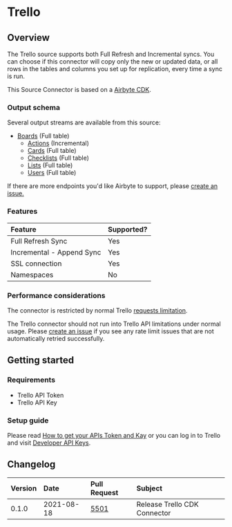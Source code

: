 # Trello

## Overview

The Trello source supports both Full Refresh and Incremental syncs. You can choose if this connector will copy only the new or updated data, or all rows in the tables and columns you set up for replication, every time a sync is run.

This Source Connector is based on a [Airbyte CDK](https://docs.airbyte.io/connector-development/cdk-python).

### Output schema

Several output streams are available from this source:

* [Boards](https://developers.intercom.com/intercom-api-reference/reference#list-attached-segments-1) \(Full table\)
    * [Actions](https://developer.atlassian.com/cloud/trello/rest/api-group-boards/#api-boards-boardid-actions-get) \(Incremental\)
    * [Cards](https://developer.atlassian.com/cloud/trello/rest/api-group-boards/#api-boards-id-cards-get) \(Full table\)
    * [Checklists](https://developer.atlassian.com/cloud/trello/rest/api-group-boards/#api-boards-id-checklists-get) \(Full table\)
    * [Lists](https://developer.atlassian.com/cloud/trello/rest/api-group-boards/#api-boards-id-lists-get) \(Full table\)
    * [Users](https://developer.atlassian.com/cloud/trello/rest/api-group-boards/#api-boards-id-members-get) \(Full table\)

If there are more endpoints you'd like Airbyte to support, please [create an issue.](https://github.com/airbytehq/airbyte/issues/new/choose)

### Features

| Feature | Supported? |
| :--- | :--- |
| Full Refresh Sync | Yes |
| Incremental - Append Sync | Yes |
| SSL connection | Yes |
| Namespaces | No |

### Performance considerations

The connector is restricted by normal Trello [requests limitation](https://developer.atlassian.com/cloud/trello/guides/rest-api/rate-limits/).

The Trello connector should not run into Trello API limitations under normal usage. Please [create an issue](https://github.com/airbytehq/airbyte/issues) if you see any rate limit issues that are not automatically retried successfully.

## Getting started

### Requirements

* Trello API Token
* Trello API Key

### Setup guide

Please read [How to get your APIs Token and Kay](https://developer.atlassian.com/cloud/trello/guides/rest-api/authorization/#using-basic-oauth) or you can log in to Trello and visit [Developer API Keys](https://trello.com/app-key/).

## Changelog

| Version | Date       | Pull Request | Subject |
| :------ | :--------  | :-----       | :------ |
| 0.1.0   | 2021-08-18 | [5501](https://github.com/airbytehq/airbyte/pull/5501) | Release Trello CDK Connector |
